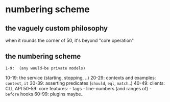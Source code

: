 # numbering scheme

## the vaguely custom philosophy

when it rounds the corner of 50, it's beyond "core operation"




## the numbering scheme

    1-9:  (any would-be private models)
  10-19:  the service (starting, stopping, ..)
  20-29:  contexts and examples: `context`, `it`
  30-39:  asserting predicates (`should`, `eql`, `match`..)
  40-49:  clients: CLI, API
  50-59:  core features:
            - tags
            - line-numbers (and ranges of)
            - `before` hooks
  60-99:  plugins maybe..
